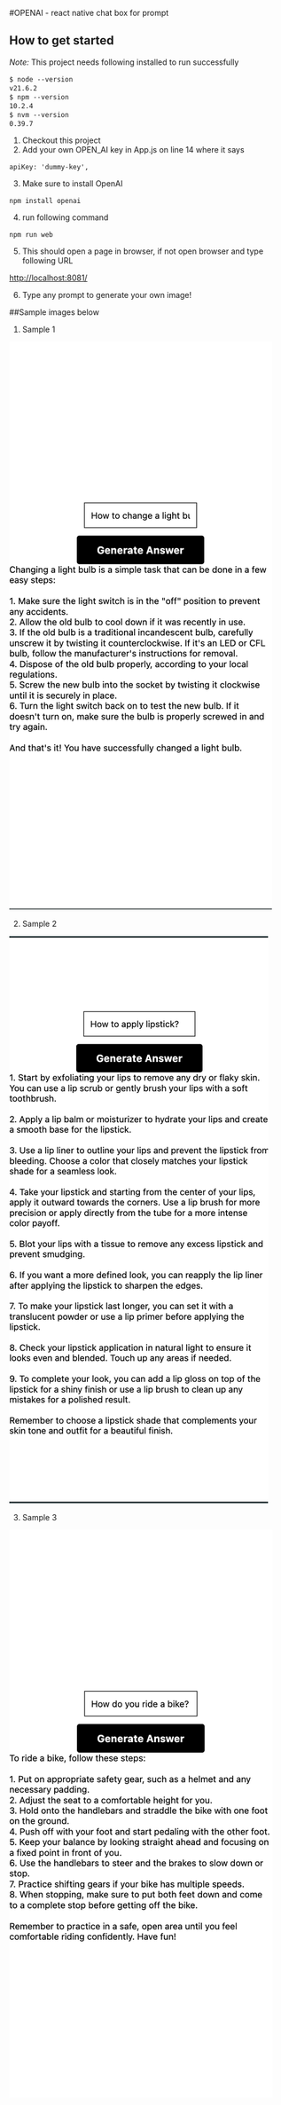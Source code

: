 #OPENAI - react native chat box for prompt

## How to get started

_Note:_ This project needs following installed to run successfully

```
$ node --version
v21.6.2
$ npm --version
10.2.4
$ nvm --version
0.39.7
```
1. Checkout this project
2. Add your own OPEN_AI key in App.js on line 14 where it says 
```
apiKey: 'dummy-key',
```
3. Make sure to install OpenAI
```
npm install openai
```
4. run following command
```
npm run web
```
5. This should open a page in browser, if not open browser and type following URL

[http://localhost:8081/](http://localhost:8081/) 

6. Type any prompt to generate your own image!

##Sample images below

1. Sample 1

![Sample 1.](/assets/sample-output-1-chat.png)

2. Sample 2

![Sample 2.](/assets/sample-output-2-chat.png)

3. Sample 3

![Sample 3.](/assets/sample-output-3-chat.png)